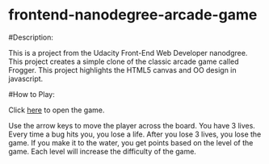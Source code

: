 frontend-nanodegree-arcade-game
===============================

#Description:

This is a project from the Udacity Front-End Web Developer nanodgree.  This project creates a simple clone of the classic arcade game called Frogger. This project highlights the HTML5 canvas and OO design in javascript.

#How to Play:

Click [here](https://bschwarz.github.io/frontend-nanodegree-arcade-game/) to open the game.

Use the arrow keys to move the player across the board. You have 3 lives. Every time a bug hits you, you lose a life. After you lose 3 lives, you lose the game. If you make it to the water, you get points based on the level of the game. Each level will increase the difficulty of the game.


